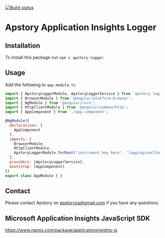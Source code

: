 [![Build status](https://apstory.visualstudio.com/ApStory/_apis/build/status/apstorymq-client-angular)](https://apstory.visualstudio.com/ApStory/_build/latest?definitionId=25)

# Apstory Application Insights Logger

## Installation

To install this package run `npm i apstory-logger`.

## Usage

Add the following to `app.module.ts`

```javascript
import { ApstoryLoggerModule, ApstoryLoggerService } from 'apstory-logger';
import { BrowserModule } from '@angular/platform-browser';
import { NgModule } from '@angular/core';
import { HttpClientModule } from '@angular/common/http';
import { AppComponent } from './app.component';

@NgModule({
  declarations: [
    AppComponent
  ],
  imports: [
    BrowserModule,
    HttpClientModule,
    ApstoryLoggerModule.forRoot('instrument key here', 'loggingLevelConsole'),
  ],
  providers: [ApstoryLoggerService],
  bootstrap: [AppComponent]
})
export class AppModule { }

```

## Contact

Please contact Apstory on apstoryza@gmail.com if you have any questions.

## Microsoft Application Insights JavaScript SDK

https://www.npmjs.com/package/applicationinsights-js

